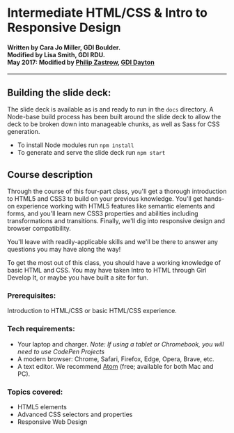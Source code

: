 Intermediate HTML/CSS &amp; Intro to Responsive Design
================================
#### Written by Cara Jo Miller, GDI Boulder.<br>Modified by Lisa Smith, GDI RDU.<br>May 2017: Modified by [Philip Zastrow](http://twitter.com/zastrow), [GDI Dayton](http://gdidayton.com)
---------------------
## Building the slide deck:

The slide deck is available as is and ready to run in the `docs` directory. A Node-base build process has been built around the slide deck to allow the deck to be broken down into manageable chunks, as well as Sass for CSS generation.

- To install Node modules run `npm install`
- To generate and serve the slide deck run `npm start`


## Course description

Through the course of this four-part class, you'll get a thorough introduction to HTML5 and CSS3 to build on your previous knowledge. You'll get hands-on experience working with HTML5 features like semantic elements and forms, and you'll learn new CSS3 properties and abilities including transformations and transitions. Finally, we'll dig into responsive design and browser compatibility.

You'll leave with readily-applicable skills and we'll be there to answer any questions you may have along the way!

To get the most out of this class, you should have a working knowledge of basic HTML and CSS. You may have taken Intro to HTML through Girl Develop It, or maybe you have built a site for fun.

### Prerequisites:

Introduction to HTML/CSS or basic HTML/CSS experience.

### Tech requirements:

* Your laptop and charger. *Note: If using a tablet or Chromebook, you will need to use CodePen Projects*
* A modern browser: Chrome, Safari, Firefox, Edge, Opera, Brave, etc.
* A text editor. We recommend [Atom](https://atom.io) (free; available for both Mac and PC).

### Topics covered:

* HTML5 elements
* Advanced CSS selectors and properties
* Responsive Web Design
